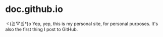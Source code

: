 # doc.github.io
ヾ(≧▽≦*)o
Yep, yep, this is my personal site, for personal purposes. It's also the first thing I post to GitHub.
